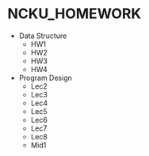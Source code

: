 # NCKU_HOMEWORK

* Data Structure
	- HW1
	- HW2
	- HW3
	- HW4
* Program Design 
	- Lec2
	- Lec3
	- Lec4
	- Lec5
	- Lec6
	- Lec7
	- Lec8
	- Mid1
